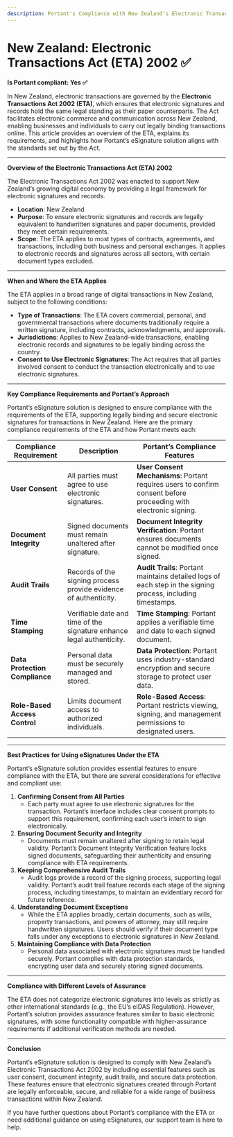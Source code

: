 ```yaml
---
description: Portant's Compliance with New Zealand’s Electronic Transactions Act (ETA) 2002
---
```


# New Zealand: Electronic Transactions Act (ETA) 2002 ✅

**Is Portant compliant: Yes ✅**

In New Zealand, electronic transactions are governed by the **Electronic Transactions Act 2002 (ETA)**, which ensures that electronic signatures and records hold the same legal standing as their paper counterparts. The Act facilitates electronic commerce and communication across New Zealand, enabling businesses and individuals to carry out legally binding transactions online. This article provides an overview of the ETA, explains its requirements, and highlights how Portant’s eSignature solution aligns with the standards set out by the Act.

***

**Overview of the Electronic Transactions Act (ETA) 2002**

The Electronic Transactions Act 2002 was enacted to support New Zealand’s growing digital economy by providing a legal framework for electronic signatures and records.

* **Location**: New Zealand
* **Purpose**: To ensure electronic signatures and records are legally equivalent to handwritten signatures and paper documents, provided they meet certain requirements.
* **Scope**: The ETA applies to most types of contracts, agreements, and transactions, including both business and personal exchanges. It applies to electronic records and signatures across all sectors, with certain document types excluded.

***

**When and Where the ETA Applies**

The ETA applies in a broad range of digital transactions in New Zealand, subject to the following conditions:

* **Type of Transactions**: The ETA covers commercial, personal, and governmental transactions where documents traditionally require a written signature, including contracts, acknowledgments, and approvals.
* **Jurisdictions**: Applies to New Zealand-wide transactions, enabling electronic records and signatures to be legally binding across the country.
* **Consent to Use Electronic Signatures**: The Act requires that all parties involved consent to conduct the transaction electronically and to use electronic signatures.

***

**Key Compliance Requirements and Portant’s Approach**

Portant’s eSignature solution is designed to ensure compliance with the requirements of the ETA, supporting legally binding and secure electronic signatures for transactions in New Zealand. Here are the primary compliance requirements of the ETA and how Portant meets each:

| Compliance Requirement         | Description                                                           | Portant’s Compliance Features                                                                                     |
| ------------------------------ | --------------------------------------------------------------------- | ----------------------------------------------------------------------------------------------------------------- |
| **User Consent**               | All parties must agree to use electronic signatures.                  | **User Consent Mechanisms**: Portant requires users to confirm consent before proceeding with electronic signing. |
| **Document Integrity**         | Signed documents must remain unaltered after signature.               | **Document Integrity Verification**: Portant ensures documents cannot be modified once signed.                    |
| **Audit Trails**               | Records of the signing process provide evidence of authenticity.      | **Audit Trails**: Portant maintains detailed logs of each step in the signing process, including timestamps.      |
| **Time Stamping**              | Verifiable date and time of the signature enhance legal authenticity. | **Time Stamping**: Portant applies a verifiable time and date to each signed document.                            |
| **Data Protection Compliance** | Personal data must be securely managed and stored.                    | **Data Protection**: Portant uses industry-standard encryption and secure storage to protect user data.           |
| **Role-Based Access Control**  | Limits document access to authorized individuals.                     | **Role-Based Access**: Portant restricts viewing, signing, and management permissions to designated users.        |

***

**Best Practices for Using eSignatures Under the ETA**

Portant’s eSignature solution provides essential features to ensure compliance with the ETA, but there are several considerations for effective and compliant use:

1. **Confirming Consent from All Parties**
   * Each party must agree to use electronic signatures for the transaction. Portant’s interface includes clear consent prompts to support this requirement, confirming each user’s intent to sign electronically.
2. **Ensuring Document Security and Integrity**
   * Documents must remain unaltered after signing to retain legal validity. Portant’s Document Integrity Verification feature locks signed documents, safeguarding their authenticity and ensuring compliance with ETA requirements.
3. **Keeping Comprehensive Audit Trails**
   * Audit logs provide a record of the signing process, supporting legal validity. Portant’s audit trail feature records each stage of the signing process, including timestamps, to maintain an evidentiary record for future reference.
4. **Understanding Document Exceptions**
   * While the ETA applies broadly, certain documents, such as wills, property transactions, and powers of attorney, may still require handwritten signatures. Users should verify if their document type falls under any exceptions to electronic signatures in New Zealand.
5. **Maintaining Compliance with Data Protection**
   * Personal data associated with electronic signatures must be handled securely. Portant complies with data protection standards, encrypting user data and securely storing signed documents.

***

**Compliance with Different Levels of Assurance**

The ETA does not categorize electronic signatures into levels as strictly as other international standards (e.g., the EU’s eIDAS Regulation). However, Portant’s solution provides assurance features similar to basic electronic signatures, with some functionality compatible with higher-assurance requirements if additional verification methods are needed.

***

**Conclusion**

Portant’s eSignature solution is designed to comply with New Zealand’s Electronic Transactions Act 2002 by including essential features such as user consent, document integrity, audit trails, and secure data protection. These features ensure that electronic signatures created through Portant are legally enforceable, secure, and reliable for a wide range of business transactions within New Zealand.

If you have further questions about Portant’s compliance with the ETA or need additional guidance on using eSignatures, our support team is here to help.
